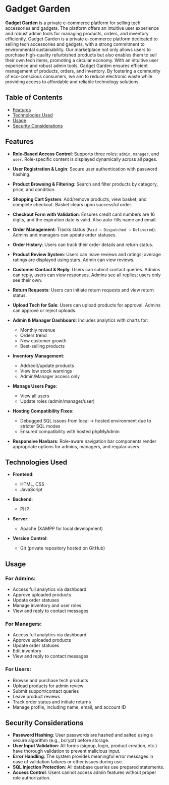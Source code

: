 # Gadget Garden

**Gadget Garden** is a private e-commerce platform for selling tech accessories and gadgets. The platform offers an intuitive user experience and robust admin tools for managing products, orders, and inventory efficiently.
Gadget Garden is a private e-commerce platform dedicated to selling tech accessories and gadgets, with a strong commitment to environmental sustainability. Our marketplace not only allows users to purchase high-quality refurbished products but also enables them to sell their own tech items, promoting a circular economy. With an intuitive user experience and robust admin tools, Gadget Garden ensures efficient management of products, orders, and inventory. By fostering a community of eco-conscious consumers, we aim to reduce electronic waste while providing access to affordable and reliable technology solutions.
## Table of Contents

- [Features](#features)
- [Technologies Used](#technologies-used)
- [Usage](#usage)
- [Security Considerations](#security-considerations)

## Features

- **Role-Based Access Control**: Supports three roles: `admin`, `manager`, and `user`. Role-specific content is displayed dynamically across all pages.

- **User Registration & Login**: Secure user authentication with password hashing.
- **Product Browsing & Filtering**: Search and filter products by category, price, and condition.
- **Shopping Cart System**: Add/remove products, view basket, and complete checkout. Basket clears upon successful order.
- **Checkout Form with Validation**: Ensures credit card numbers are 16 digits, and the expiration date is valid. Also auto-fills name and email.
- **Order Management**: Tracks status (`Paid → Dispatched → Delivered`). Admins and managers can update order statuses.
- **Order History**: Users can track their order details and return status.
- **Product Review System**: Users can leave reviews and ratings; average ratings are displayed using stars. Admin can view reviews.
- **Customer Contact & Reply**: Users can submit contact queries. Admins can reply, users can view responses. Admins see all replies; users only see their own.

- **Return Requests**: Users can initiate return requests and view return status.
- **Upload Tech for Sale**: Users can upload products for approval. Admins can approve or reject uploads.
- **Admin & Manager Dashboard**: Includes analytics with charts for:
  - Monthly revenue
  - Orders trend
  - New customer growth
  - Best-selling products

- **Inventory Management**:
  - Add/edit/update products
  - View low stock warnings
  - Admin/Manager access only

- **Manage Users Page**:
  - View all users
  - Update roles (admin/manager/user)

- **Hosting Compatibility Fixes**:
  - Debugged SQL issues from local → hosted environment due to stricter SQL modes
  - Ensured compatibility with hosted phpMyAdmin

- **Responsive Navbars**: Role-aware navigation bar components render appropriate options for admins, managers, and regular users.

## Technologies Used

- **Frontend**: 
  - HTML, CSS
  - JavaScript 
  
- **Backend**: 
  - PHP

- **Server**: 
  - Apache (XAMPP for local development)

- **Version Control**: 
  - Git (private repository hosted on GitHub)

## Usage

### For Admins:
- Access full analytics via dashboard
- Approve uploaded products
- Update order statuses
- Manage inventory and user roles
- View and reply to contact messages

### For Managers:
- Access full analytics via dashboard
- Approve uploaded products
- Update order statuses
- Edit inventory 
- View and reply to contact messages

### For Users:
- Browse and purchase tech products
- Upload products for admin review
- Submit support/contact queries
- Leave product reviews
- Track order status and initiate returns
- Manage profile, including name, email, and account ID

## Security Considerations

- **Password Hashing**: User passwords are hashed and salted using a secure algorithm (e.g., bcrypt) before storage.
- **User Input Validation**: All forms (signup, login, product creation, etc.) have thorough validation to prevent malicious input.
- **Error Handling**: The system provides meaningful error messages in case of validation failures or other issues during use.
- **SQL Injection Protection**: All database queries use prepared statements.
- **Access Control**: Users cannot access admin features without proper role authorization.


